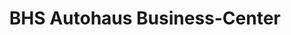 ---
title: "BHS Autohaus Business-Center"
url: /zwickau/bhs-autohaus-business-center/
shop: Autohaus
---